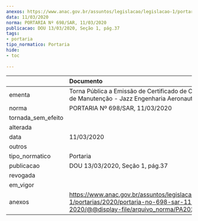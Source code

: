 ```yaml
---
anexos: https://www.anac.gov.br/assuntos/legislacao/legislacao-1/portarias/2020/portaria-no-698-sar-11-03-2020/@@display-file/arquivo_norma/PA2020-0698.pdf
data: 11/03/2020
norma: PORTARIA Nº 698/SAR, 11/03/2020
publicacao: DOU 13/03/2020, Seção 1, pág.37
tags:
- portaria
tipo_normatico: Portaria
hide: 
- toc 
 
---
```


|                    | Documento                                                                                                                                           |
|:-------------------|:----------------------------------------------------------------------------------------------------------------------------------------------------|
| ementa             | Torna Pública a Emissão de Certificado de Organização de Manutenção - Jazz Engenharia Aeronautica Ltda.                                             |
| norma              | PORTARIA Nº 698/SAR, 11/03/2020                                                                                                                     |
| tornada_sem_efeito |                                                                                                                                                     |
| alterada           |                                                                                                                                                     |
| data               | 11/03/2020                                                                                                                                          |
| outros             |                                                                                                                                                     |
| tipo_normatico     | Portaria                                                                                                                                            |
| publicacao         | DOU 13/03/2020, Seção 1, pág.37                                                                                                                     |
| revogada           |                                                                                                                                                     |
| em_vigor           |                                                                                                                                                     |
| anexos             | https://www.anac.gov.br/assuntos/legislacao/legislacao-1/portarias/2020/portaria-no-698-sar-11-03-2020/@@display-file/arquivo_norma/PA2020-0698.pdf |
